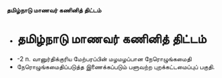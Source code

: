 **தமிழ்நாடு மாணவர் கணினித் திட்டம்**
- # தமிழ்நாடு மாணவர் கணினித் திட்டம்
- -2 n. வானுர்திக்குரிய மேற்பரப்பின் மழமழப்பான நேரொழுங்கமைதி
- நேரொழுங்கமைதிப்படுத்த இணைக்கப்படும் பளுவற்ற புறக்கட்டமைப்புப் பகுதி.

